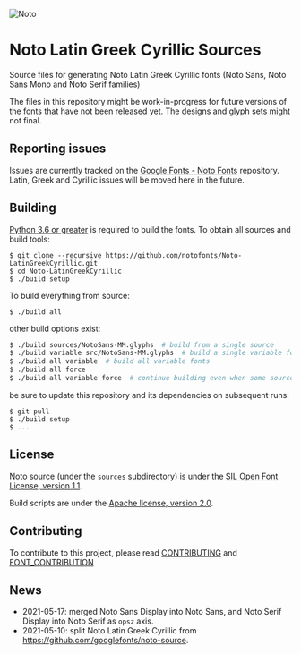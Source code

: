 ![Noto](images/noto.png)

# Noto Latin Greek Cyrillic Sources

Source files for generating Noto Latin Greek Cyrillic fonts (Noto Sans, Noto Sans Mono and Noto Serif families)

The files in this repository might be work-in-progress for future versions of the fonts that have not been released yet.
The designs and glyph sets might not final.

## Reporting issues
Issues are currently tracked on the [Google Fonts - Noto Fonts](https://github.com/googlefonts/noto-fonts) repository.
Latin, Greek and Cyrillic issues will be moved here in the future.

## Building

[Python 3.6 or greater](https://www.python.org/downloads/) is required to build the fonts.
To obtain all sources and build tools:

```
$ git clone --recursive https://github.com/notofonts/Noto-LatinGreekCyrillic.git
$ cd Noto-LatinGreekCyrillic
$ ./build setup
```

To build everything from source:

```
$ ./build all
```

other build options exist:

```bash
$ ./build sources/NotoSans-MM.glyphs  # build from a single source
$ ./build variable src/NotoSans-MM.glyphs  # build a single variable font
$ ./build all variable  # build all variable fonts
$ ./build all force
$ ./build all variable force  # continue building even when some sources fail
```

be sure to update this repository and its dependencies on subsequent runs:

```
$ git pull
$ ./build setup
$ ...
```

## License

Noto source (under the `sources` subdirectory) is under the [SIL Open Font License, version 1.1](https://github.com/notofonts/Noto-LatinGreekCyrillic/tree/main/sources/LICENSE).

Build scripts are under the [Apache license, version 2.0](LICENSE).

## Contributing

To contribute to this project, please read [CONTRIBUTING](CONTRIBUTING.md) and [FONT_CONTRIBUTION](FONT_CONTRIBUTION.md)

## News

* 2021-05-17: merged Noto Sans Display into Noto Sans, and Noto Serif Display into Noto Serif  as `opsz` axis.
* 2021-05-10: split Noto Latin Greek Cyrillic from https://github.com/googlefonts/noto-source.

